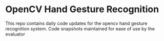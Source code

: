 OpenCV Hand Gesture Recognition
===============================

This repo contains daily code updates for the opencv hand gesture recognition system.
Code snapshots maintained for ease of use by the evaluator
